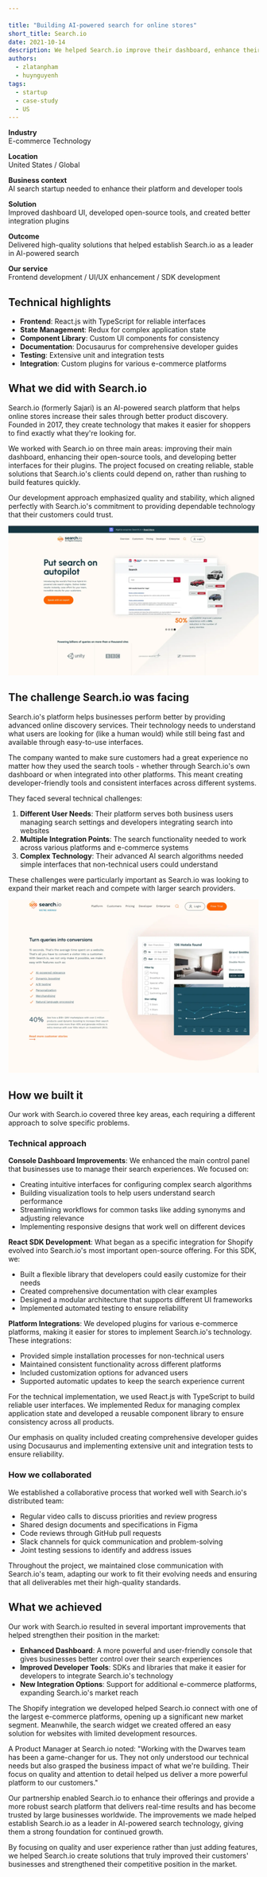 ```yaml
---

title: "Building AI-powered search for online stores"
short_title: Search.io
date: 2021-10-14
description: We helped Search.io improve their dashboard, enhance their open-source tools, and create better interfaces for their plugins, helping online stores boost sales with smarter search.
authors:
  - zlatanpham
  - huynguyenh
tags:
  - startup
  - case-study
  - US
---
```


**Industry**\
E-commerce Technology

**Location**\
United States / Global

**Business context**\
AI search startup needed to enhance their platform and developer tools

**Solution**\
Improved dashboard UI, developed open-source tools, and created better integration plugins

**Outcome**\
Delivered high-quality solutions that helped establish Search.io as a leader in AI-powered search

**Our service**\
Frontend development / UI/UX enhancement / SDK development

## Technical highlights

- **Frontend**: React.js with TypeScript for reliable interfaces
- **State Management**: Redux for complex application state
- **Component Library**: Custom UI components for consistency
- **Documentation**: Docusaurus for comprehensive developer guides
- **Testing**: Extensive unit and integration tests
- **Integration**: Custom plugins for various e-commerce platforms

## What we did with Search.io

Search.io (formerly Sajari) is an AI-powered search platform that helps online stores increase their sales through better product discovery. Founded in 2017, they create technology that makes it easier for shoppers to find exactly what they're looking for.

We worked with Search.io on three main areas: improving their main dashboard, enhancing their open-source tools, and developing better interfaces for their plugins. The project focused on creating reliable, stable solutions that Search.io's clients could depend on, rather than rushing to build features quickly.

Our development approach emphasized quality and stability, which aligned perfectly with Search.io's commitment to providing dependable technology that their customers could trust.

![Search.io platform dashboard showing the AI-powered search controls](assets/searchio-main.webp)

## The challenge Search.io was facing

Search.io's platform helps businesses perform better by providing advanced online discovery services. Their technology needs to understand what users are looking for (like a human would) while still being fast and available through easy-to-use interfaces.

The company wanted to make sure customers had a great experience no matter how they used the search tools - whether through Search.io's own dashboard or when integrated into other platforms. This meant creating developer-friendly tools and consistent interfaces across different systems.

They faced several technical challenges:

1. **Different User Needs**: Their platform serves both business users managing search settings and developers integrating search into websites
2. **Multiple Integration Points**: The search functionality needed to work across various platforms and e-commerce systems
3. **Complex Technology**: Their advanced AI search algorithms needed simple interfaces that non-technical users could understand

These challenges were particularly important as Search.io was looking to expand their market reach and compete with larger search providers.

![Search.io's technical platform architecture diagram](assets/searchio-context.webp)

## How we built it

Our work with Search.io covered three key areas, each requiring a different approach to solve specific problems.

### Technical approach

**Console Dashboard Improvements**: We enhanced the main control panel that businesses use to manage their search experiences. We focused on:

- Creating intuitive interfaces for configuring complex search algorithms
- Building visualization tools to help users understand search performance
- Streamlining workflows for common tasks like adding synonyms and adjusting relevance
- Implementing responsive designs that work well on different devices

**React SDK Development**: What began as a specific integration for Shopify evolved into Search.io's most important open-source offering. For this SDK, we:

- Built a flexible library that developers could easily customize for their needs
- Created comprehensive documentation with clear examples
- Designed a modular architecture that supports different UI frameworks
- Implemented automated testing to ensure reliability

**Platform Integrations**: We developed plugins for various e-commerce platforms, making it easier for stores to implement Search.io's technology. These integrations:

- Provided simple installation processes for non-technical users
- Maintained consistent functionality across different platforms
- Included customization options for advanced users
- Supported automatic updates to keep the search experience current

For the technical implementation, we used React.js with TypeScript to build reliable user interfaces. We implemented Redux for managing complex application state and developed a reusable component library to ensure consistency across all products.

Our emphasis on quality included creating comprehensive developer guides using Docusaurus and implementing extensive unit and integration tests to ensure reliability.

### How we collaborated

We established a collaborative process that worked well with Search.io's distributed team:

- Regular video calls to discuss priorities and review progress
- Shared design documents and specifications in Figma
- Code reviews through GitHub pull requests
- Slack channels for quick communication and problem-solving
- Joint testing sessions to identify and address issues

Throughout the project, we maintained close communication with Search.io's team, adapting our work to fit their evolving needs and ensuring that all deliverables met their high-quality standards.

## What we achieved

Our work with Search.io resulted in several important improvements that helped strengthen their position in the market:

- **Enhanced Dashboard**: A more powerful and user-friendly console that gives businesses better control over their search experiences
- **Improved Developer Tools**: SDKs and libraries that make it easier for developers to integrate Search.io's technology
- **New Integration Options**: Support for additional e-commerce platforms, expanding Search.io's market reach

The Shopify integration we developed helped Search.io connect with one of the largest e-commerce platforms, opening up a significant new market segment. Meanwhile, the search widget we created offered an easy solution for websites with limited development resources.

A Product Manager at Search.io noted: "Working with the Dwarves team has been a game-changer for us. They not only understood our technical needs but also grasped the business impact of what we're building. Their focus on quality and attention to detail helped us deliver a more powerful platform to our customers."

Our partnership enabled Search.io to enhance their offerings and provide a more robust search platform that delivers real-time results and has become trusted by large businesses worldwide. The improvements we made helped establish Search.io as a leader in AI-powered search technology, giving them a strong foundation for continued growth.

By focusing on quality and user experience rather than just adding features, we helped Search.io create solutions that truly improved their customers' businesses and strengthened their competitive position in the market.
